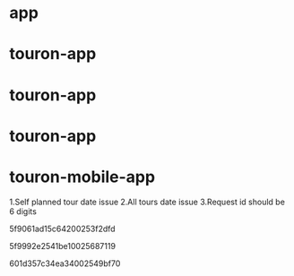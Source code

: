 # app

# touron-app

# touron-app

# touron-app

# touron-mobile-app

<!-- # app

# touron-app

# touron-app

# touron-app
# touron-mobile-app -->

1.Self planned tour date issue
2.All tours date issue
3.Request id should be 6 digits

5f9061ad15c64200253f2dfd

5f9992e2541be10025687119

601d357c34ea34002549bf70
